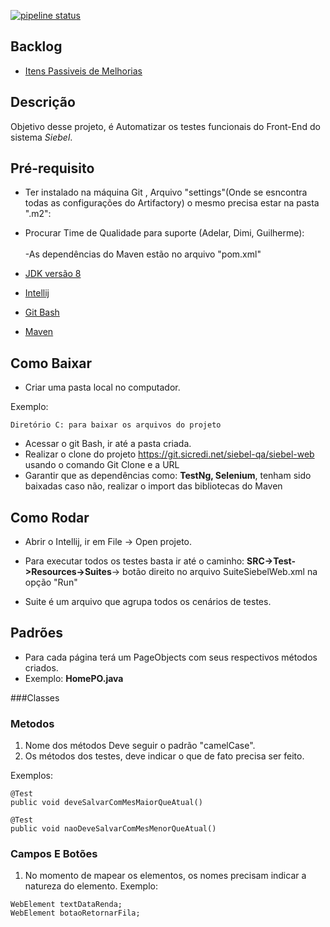 [![pipeline status](https://git.sicredi.net/siebel-qa/siebel-web/badges/master/pipeline.svg)](https://git.sicredi.net/siebel-qa/siebel-web/commits/master)

## Backlog 
* [Itens Passiveis de Melhorias](src/test/resources/backlog_do_projeto/TODOLIST.md)


## Descrição
Objetivo desse projeto, é Automatizar os testes funcionais do Front-End do sistema *Siebel*.

## Pré-requisito
 - Ter instalado  na máquina Git , Arquivo "settings"(Onde se esncontra todas as configurações do Artifactory) o mesmo precisa estar na pasta ".m2":
 - Procurar Time de Qualidade para suporte (Adelar, Dimi, Guilherme):</br><br>
 -As dependências do Maven estão no arquivo "pom.xml" 

- [JDK versão 8](https://www.oracle.com/technetwork/pt/java/javase/downloads/jdk8-downloads-2133151.html)
- [Intellij](https://www.jetbrains.com/idea/download/#section=windows)
- [Git Bash](https://git-scm.com/downloads)
- [Maven](https://maven.apache.org/download.cgi)

## Como Baixar
- Criar uma pasta local no computador.

Exemplo:
````
Diretório C: para baixar os arquivos do projeto
````
- Acessar o git Bash, ir até a pasta criada.
- Realizar o clone do projeto https://git.sicredi.net/siebel-qa/siebel-web usando o comando Git Clone e a URL
- Garantir que as dependências como: **TestNg, Selenium**, tenham sido baixadas caso não, realizar o import das bibliotecas do Maven

## Como Rodar
- Abrir o Intellij, ir em File -> Open projeto.

- Para executar todos os testes basta ir até o caminho: **SRC->Test->Resources->Suites**-> botão direito no arquivo SuiteSiebelWeb.xml na opção "Run"
- Suite é um arquivo que agrupa todos os cenários de testes.
## Padrões
- Para cada página terá um PageObjects com seus respectivos métodos criados.
- Exemplo: **HomePO.java**

###Classes

 
### Metodos  
1. Nome dos métodos Deve seguir o padrão "camelCase". 
2. Os métodos dos testes, deve indicar o que de fato precisa ser feito.
   
Exemplos:
````
@Test
public void deveSalvarComMesMaiorQueAtual()

@Test
public void naoDeveSalvarComMesMenorQueAtual()
````

### Campos E Botões

[//Campos e botoes de onde? talve precise de um pouco mais de detalhes. ]:#
1. No momento de mapear os elementos, os nomes precisam indicar a natureza do elemento.
Exemplo:
````
WebElement textDataRenda;
WebElement botaoRetornarFila;
````



